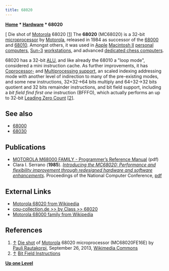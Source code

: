 ```yaml
---
title: 68020
---
```

**[Home](Home "Home") * [Hardware](Hardware "Hardware") * 68020**

\[ Die shot of [Motorola](index.php?title=Motorola&action=edit&redlink=1 "Motorola (page does not exist)") 68020 <a id="cite-note-1" href="#cite-ref-1">[1]</a>
The **68020** (MC68020) is a 32-bit [microprocessor](https://en.wikipedia.org/wiki/Microprocessor) by [Motorola](index.php?title=Motorola&action=edit&redlink=1 "Motorola (page does not exist)"), released in 1984 as successor of the [68000](68000 "68000") and [68010](https://en.wikipedia.org/wiki/Motorola_68010). Amongst others, it was used in [Apple](index.php?title=Apple&action=edit&redlink=1 "Apple (page does not exist)") [Macintosh II](Macintosh "Macintosh") [personal computers](https://en.wikipedia.org/wiki/Personal_computer), [Sun-3](Sun#3 "Sun") [workstations](https://en.wikipedia.org/wiki/Computer_workstation), and advanced [dedicated chess computers](Dedicated_Chess_Computers "Dedicated Chess Computers").

68020 has a 32-bit [ALU](Combinatorial_Logic#ALU "Combinatorial Logic"), and like already the 68010 a "loop mode", considered a mini instruction cache. As further improvements, it has [Coprocessor-](https://en.wikipedia.org/wiki/Motorola_68020#Coprocessor_support) and [Multiprocessing support](https://en.wikipedia.org/wiki/Motorola_68020#Multiprocessing_features), an scaled indexing addressing mode with another level of indirection to many of the pre-existing modes, and some new instructions, 32×32→64 bits multiply and 64÷32→32 bits quotient and 32 bits remainder instructions, and bit field support, including a *bit field find first one* instruction (BFFFO), which actually performs an up to 32-bit [Leading Zero Count](BitScan#LeadingZeroCount "BitScan") <a id="cite-note-2" href="#cite-ref-2">[2]</a>.

## See also

- [68000](68000 "68000")
- [68030](68030 "68030")

## Publications

- [MOTOROLA M68000 FAMILY - Programmer’s Reference Manual](http://www.freescale.com/files/archives/doc/ref_manual/M68000PRM.pdf) (pdf)
- Clara I. Serrano (**1985**). *[Introducing the MC68020: Performance and flexibility improvement through redesigned hardware and software enhancements](http://www.computer.org/portal/web/csdl/doi/10.1109/AFIPS.1985.36)*. Proceedings of the National Computer Conference, [pdf](http://www.computer.org/plugins/dl/pdf/proceedings/afips/1985/5092/00/50920233.pdf)

## External Links

- [Motorola 68020 from Wikipedia](https://en.wikipedia.org/wiki/Motorola_68020)
- [cpu-collection.de >> by Class >> 68020](http://www.cpu-collection.de/?tn=1&l0=cl&l1=68020)
- [Motorola 68000 family from Wikipedia](https://en.wikipedia.org/wiki/Motorola_68000_family)

## References

1. <a id="cite-ref-1" href="#cite-note-1">↑</a> [Die shot](https://commons.wikimedia.org/wiki/File:Motorola_68020_die.JPG) of [Motorola](index.php?title=Motorola&action=edit&redlink=1 "Motorola (page does not exist)") 68020 microprocessor (MC68020FE16E) by [Pauli Rautakorpi](https://commons.wikimedia.org/wiki/User:Birdman86), September 26, 2013, [Wikimedia Commons](https://en.wikipedia.org/wiki/Wikimedia_Commons)
1. <a id="cite-ref-2" href="#cite-note-2">↑</a> [Bit Field Instructions](http://www-scm.tees.ac.uk/users/a.clements/BF/BF.htm)

**[Up one Level](Hardware "Hardware")**

